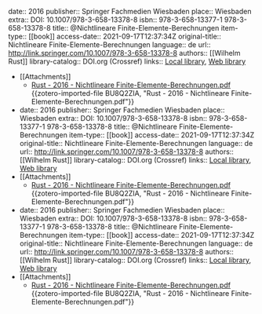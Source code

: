 date:: 2016
publisher:: Springer Fachmedien Wiesbaden
place:: Wiesbaden
extra:: DOI: 10.1007/978-3-658-13378-8
isbn:: 978-3-658-13377-1 978-3-658-13378-8
title:: @Nichtlineare Finite-Elemente-Berechnungen
item-type:: [[book]]
access-date:: 2021-09-17T12:37:34Z
original-title:: Nichtlineare Finite-Elemente-Berechnungen
language:: de
url:: http://link.springer.com/10.1007/978-3-658-13378-8
authors:: [[Wilhelm Rust]]
library-catalog:: DOI.org (Crossref)
links:: [Local library](zotero://select/library/items/5QSZ8BQM), [Web library](https://www.zotero.org/users/8467258/items/5QSZ8BQM)

- [[Attachments]]
	- [Rust - 2016 - Nichtlineare Finite-Elemente-Berechnungen.pdf](zotero://select/library/items/BU8Q2ZIA) {{zotero-imported-file BU8Q2ZIA, "Rust - 2016 - Nichtlineare Finite-Elemente-Berechnungen.pdf"}}
-
  date:: 2016
  publisher:: Springer Fachmedien Wiesbaden
  place:: Wiesbaden
  extra:: DOI: 10.1007/978-3-658-13378-8
  isbn:: 978-3-658-13377-1 978-3-658-13378-8
  title:: @Nichtlineare Finite-Elemente-Berechnungen
  item-type:: [[book]]
  access-date:: 2021-09-17T12:37:34Z
  original-title:: Nichtlineare Finite-Elemente-Berechnungen
  language:: de
  url:: http://link.springer.com/10.1007/978-3-658-13378-8
  authors:: [[Wilhelm Rust]]
  library-catalog:: DOI.org (Crossref)
  links:: [Local library](zotero://select/library/items/5QSZ8BQM), [Web library](https://www.zotero.org/users/8467258/items/5QSZ8BQM)
- [[Attachments]]
	- [Rust - 2016 - Nichtlineare Finite-Elemente-Berechnungen.pdf](zotero://select/library/items/BU8Q2ZIA) {{zotero-imported-file BU8Q2ZIA, "Rust - 2016 - Nichtlineare Finite-Elemente-Berechnungen.pdf"}}
-
  date:: 2016
  publisher:: Springer Fachmedien Wiesbaden
  place:: Wiesbaden
  extra:: DOI: 10.1007/978-3-658-13378-8
  isbn:: 978-3-658-13377-1 978-3-658-13378-8
  title:: @Nichtlineare Finite-Elemente-Berechnungen
  item-type:: [[book]]
  access-date:: 2021-09-17T12:37:34Z
  original-title:: Nichtlineare Finite-Elemente-Berechnungen
  language:: de
  url:: http://link.springer.com/10.1007/978-3-658-13378-8
  authors:: [[Wilhelm Rust]]
  library-catalog:: DOI.org (Crossref)
  links:: [Local library](zotero://select/library/items/5QSZ8BQM), [Web library](https://www.zotero.org/users/8467258/items/5QSZ8BQM)
- [[Attachments]]
	- [Rust - 2016 - Nichtlineare Finite-Elemente-Berechnungen.pdf](zotero://select/library/items/BU8Q2ZIA) {{zotero-imported-file BU8Q2ZIA, "Rust - 2016 - Nichtlineare Finite-Elemente-Berechnungen.pdf"}}